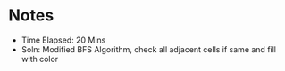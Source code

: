 # Notes

- Time Elapsed: 20 Mins
- Soln: Modified BFS Algorithm, check all adjacent cells if same and fill with color
